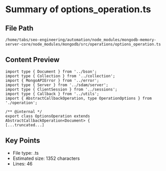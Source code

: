 # Summary of options_operation.ts
  
## File Path
`/home/tabs/seo-engineering/automation/node_modules/mongodb-memory-server-core/node_modules/mongodb/src/operations/options_operation.ts`

## Content Preview
```
import type { Document } from '../bson';
import type { Collection } from '../collection';
import { MongoAPIError } from '../error';
import type { Server } from '../sdam/server';
import type { ClientSession } from '../sessions';
import type { Callback } from '../utils';
import { AbstractCallbackOperation, type OperationOptions } from './operation';

/** @internal */
export class OptionsOperation extends AbstractCallbackOperation<Document> {
[...truncated...]
```

## Key Points
- File type: .ts
- Estimated size: 1352 characters
- Lines: 46
